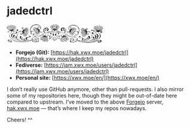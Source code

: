 # jadedctrl

<img src="ornament.png" height="50px" />

* **Forgejo (Git):** [https://hak.xwx.moe/jadedctrl](https://hak.xwx.moe/jadedctrl)
* **Fediverse:** [https://jam.xwx.moe/users/jadedctrl](https://jam.xwx.moe/users/jadedctrl)
* **Personal site:** [https://xwx.moe/en/](https://xwx.moe/en/)

I don’t really use GitHub anymore, other than pull-requests. I also mirror some of my repositories here, though they might be out-of-date here compared to upstream. I’ve moved to the above [Forgejo](https://forgejo.org/) server, [hak.xwx.moe](https://hak.xwx.moe) — that’s where I keep my repos nowadays.

Cheers! ^^
